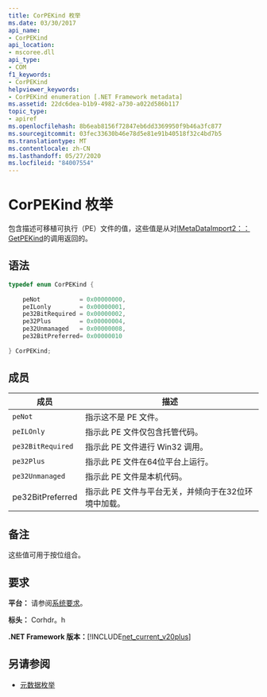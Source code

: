 ```yaml
---
title: CorPEKind 枚举
ms.date: 03/30/2017
api_name:
- CorPEKind
api_location:
- mscoree.dll
api_type:
- COM
f1_keywords:
- CorPEKind
helpviewer_keywords:
- CorPEKind enumeration [.NET Framework metadata]
ms.assetid: 22dc6dea-b1b9-4982-a730-a022d586b117
topic_type:
- apiref
ms.openlocfilehash: 8b6eab8156f72847eb6dd3369950f9b46a3fc877
ms.sourcegitcommit: 03fec33630b46e78d5e81e91b40518f32c4bd7b5
ms.translationtype: MT
ms.contentlocale: zh-CN
ms.lasthandoff: 05/27/2020
ms.locfileid: "84007554"
---
```

# <a name="corpekind-enumeration"></a>CorPEKind 枚举
包含描述可移植可执行（PE）文件的值，这些值是从对[IMetaDataImport2：： GetPEKind](imetadataimport2-getpekind-method.md)的调用返回的。  
  
## <a name="syntax"></a>语法  
  
```cpp  
typedef enum CorPEKind {  
  
    peNot           = 0x00000000,  
    peILonly        = 0x00000001,  
    pe32BitRequired = 0x00000002,  
    pe32Plus        = 0x00000004,  
    pe32Unmanaged   = 0x00000008,  
    pe32BitPreferred= 0x00000010  
  
} CorPEKind;  
```  
  
## <a name="members"></a>成员  
  
|成员|描述|  
|------------|-----------------|  
|`peNot`|指示这不是 PE 文件。|  
|`peILOnly`|指示此 PE 文件仅包含托管代码。|  
|`pe32BitRequired`|指示此 PE 文件进行 Win32 调用。|  
|`pe32Plus`|指示此 PE 文件在64位平台上运行。|  
|`pe32Unmanaged`|指示此 PE 文件是本机代码。|  
|pe32BitPreferred|指示此 PE 文件与平台无关，并倾向于在32位环境中加载。|  
  
## <a name="remarks"></a>备注  
 这些值可用于按位组合。  
  
## <a name="requirements"></a>要求  
 **平台：** 请参阅[系统要求](../../get-started/system-requirements.md)。  
  
 **标头：** Corhdr。h  
  
 **.NET Framework 版本：**[!INCLUDE[net_current_v20plus](../../../../includes/net-current-v20plus-md.md)]  
  
## <a name="see-also"></a>另请参阅

- [元数据枚举](metadata-enumerations.md)
